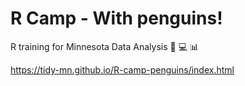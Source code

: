 # R Camp - With penguins!  

R training for Minnesota Data Analysis :rocket: :computer: :bar_chart:

https://tidy-mn.github.io/R-camp-penguins/index.html
